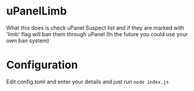 # uPanelLimb


What this does is check uPanel Suspect list and if they are marked with 'limb' flag will ban them through uPanel (In the future you could use your own ban system)


# Configuration

Edit config.toml and enter your details and just run `node index.js`
